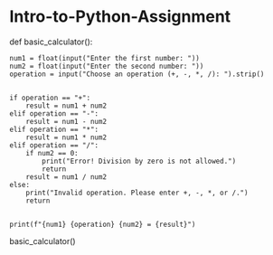 # Intro-to-Python-Assignment
def basic_calculator():
    
    num1 = float(input("Enter the first number: "))
    num2 = float(input("Enter the second number: "))
    operation = input("Choose an operation (+, -, *, /): ").strip()

    
    if operation == "+":
        result = num1 + num2
    elif operation == "-":
        result = num1 - num2
    elif operation == "*":
        result = num1 * num2
    elif operation == "/":
        if num2 == 0:
            print("Error! Division by zero is not allowed.")
            return  
        result = num1 / num2
    else:
        print("Invalid operation. Please enter +, -, *, or /.")
        return  

   
    print(f"{num1} {operation} {num2} = {result}")


basic_calculator()

